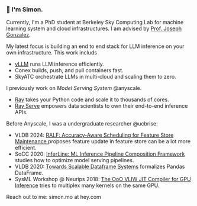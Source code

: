### 👋 I'm Simon.

Currently, I'm a PhD student at Berkeley Sky Computing Lab for machine learning system and cloud infrastructures. I am advised by [Prof. Joseph Gonzalez](https://people.eecs.berkeley.edu/~jegonzal/). 

My latest focus is building an end to end stack for LLM inference on your own infrastructure. This work includs
- [vLLM](https://github.com/vllm-project/vllm) runs LLM inference efficiently. 
- Conex builds, push, and pull containers fast.
- SkyATC orchestrate LLMs in multi-cloud and scaling them to zero. 

I previously work on *Model Serving System* @anyscale. 
- [Ray](https://github.com/ray-project/ray) takes your Python code and scale it to thousands of cores.
- [Ray Serve](https://docs.ray.io/en/latest/serve/index.html#rayserve) empowers data scientists to own their end-to-end inference APIs.

Before Anyscale, I was a undergraduate researcher @ucbrise:
- VLDB 2024: [RALF: Accuracy-Aware Scheduling for Feature Store Maintenance
](https://vldb.org/pvldb/volumes/17/paper/RALF%3A%20Accuracy-Aware%20Scheduling%20for%20Feature%20Store%20Maintenance) proposes feature update in feature store can be a lot more efficient. 
- SoCC 2020: [InferLine: ML Inference Pipeline Composition Framework](https://arxiv.org/abs/1812.01776) studies how to optimize model serving pipelines.
- VLDB 2020: [Towards Scalable Dataframe Systems](http://www.vldb.org/pvldb/vol13/p2033-petersohn.pdf) formalizes Pandas DataFrame.
- SysML Workshop @ Neurips 2018: [The OoO VLIW JIT Compiler for GPU Inference](https://arxiv.org/abs/1901.10008) tries to multiplex many kernels on the same GPU.

Reach out to me: simon.mo at hey.com
